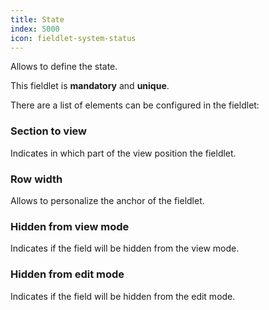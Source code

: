```yaml
---
title: State
index: 5000
icon: fieldlet-system-status
---
```


Allows to define the state.

This fieldlet is **mandatory** and **unique**.

There are a list of elements can be configured in the fieldlet:


### Section to view

Indicates in which part of the view position the fieldlet.

### Row width

Allows to personalize the anchor of the fieldlet.

### Hidden from view mode

Indicates if the field will be hidden from the view mode.


### Hidden from edit mode

Indicates if the field will be hidden from the edit mode.